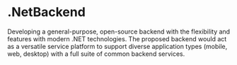 # .NetBackend
Developing a general-purpose, open-source backend with the flexibility and features with modern .NET technologies. The proposed backend would act as a versatile service platform to support diverse application types (mobile, web, desktop) with a full suite of common backend services. 
